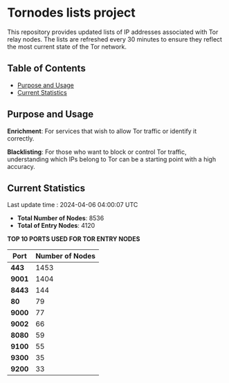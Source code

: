 # Tornodes lists project

This repository provides updated lists of IP addresses associated with Tor relay nodes. The lists are refreshed every 30 minutes to ensure they reflect the most current state of the Tor network.

## Table of Contents

- [Purpose and Usage](#purpose-and-usage)
- [Current Statistics](#current-statistics)


## Purpose and Usage

**Enrichment**: For services that wish to allow Tor traffic or identify it correctly.

**Blacklisting**: For those who want to block or control Tor traffic, understanding which IPs belong to Tor can be a starting point with a high accuracy.

## Current Statistics

Last update time : 2024-04-06 04:00:07 UTC

- **Total Number of Nodes**: 8536
- **Total of Entry Nodes**: 4120

**TOP 10 PORTS USED FOR TOR ENTRY NODES**

| **Port** | **Number of Nodes** |
|------|-----------------|
| **443**   | 1453  |
| **9001**   | 1404  |
| **8443**   | 144  |
| **80**   | 79  |
| **9000**   | 77  |
| **9002**   | 66  |
| **8080**   | 59  |
| **9100**   | 55  |
| **9300**   | 35  |
| **9200**   | 33  |

